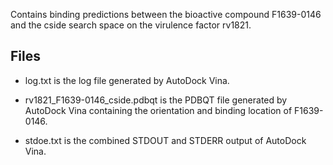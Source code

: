 Contains binding predictions between the bioactive compound F1639-0146 and the cside search space on the virulence factor rv1821.

## Files

- log.txt is the log file generated by AutoDock Vina.

- rv1821_F1639-0146_cside.pdbqt is the PDBQT file generated by AutoDock Vina containing the orientation and binding location of F1639-0146.

- stdoe.txt is the combined STDOUT and STDERR output of AutoDock Vina.

